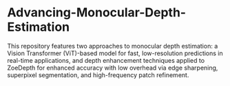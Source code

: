 # Advancing-Monocular-Depth-Estimation
This repository features two approaches to monocular depth estimation: a Vision Transformer (ViT)-based model for fast, low-resolution predictions in real-time applications, and depth enhancement techniques applied to ZoeDepth for enhanced accuracy with low overhead via edge sharpening, superpixel segmentation, and high-frequency patch refinement.
